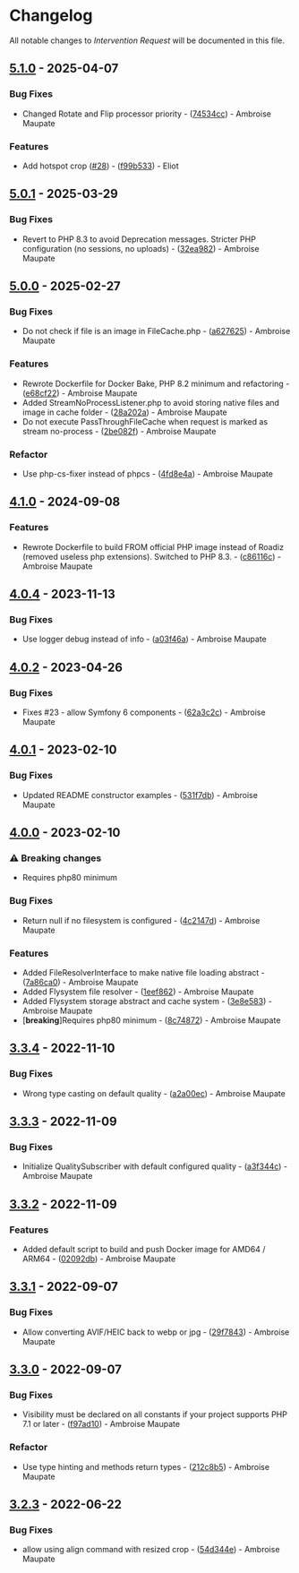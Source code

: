 # Changelog

All notable changes to *Intervention Request* will be documented in this file.

## [5.1.0](https://github.com/ambroisemaupate/intervention-request/compare/v5.0.1...v5.1.0) - 2025-04-07

### Bug Fixes

- Changed Rotate and Flip processor priority - ([74534cc](https://github.com/ambroisemaupate/intervention-request/commit/74534cc30d416440dbc46daf1fd330d291404261)) - Ambroise Maupate

### Features

- Add hotspot crop ([#28](https://github.com/ambroisemaupate/intervention-request/issues/28)) - ([f99b533](https://github.com/ambroisemaupate/intervention-request/commit/f99b533cf3885a10f4da90feadbc120e1ca73f0a)) - Eliot

## [5.0.1](https://github.com/ambroisemaupate/intervention-request/compare/v5.0.0...v5.0.1) - 2025-03-29

### Bug Fixes

- Revert to PHP 8.3 to avoid Deprecation messages. Stricter PHP configuration (no sessions, no uploads) - ([32ea982](https://github.com/ambroisemaupate/intervention-request/commit/32ea982c66069fe4e2a4a708ac7e74011aa2f96c)) - Ambroise Maupate

## [5.0.0](https://github.com/ambroisemaupate/intervention-request/compare/v4.1.1...v5.0.0) - 2025-02-27

### Bug Fixes

- Do not check if file is an image in FileCache.php - ([a627625](https://github.com/ambroisemaupate/intervention-request/commit/a627625fd2db2a019172c58bb337c0b6acfd62fd)) - Ambroise Maupate

### Features

- Rewrote Dockerfile for Docker Bake, PHP 8.2 minimum and refactoring - ([e68cf22](https://github.com/ambroisemaupate/intervention-request/commit/e68cf2298e967ddd848928e0b8da39706a0eafa1)) - Ambroise Maupate
- Added StreamNoProcessListener.php to avoid storing native files and image in cache folder - ([28a202a](https://github.com/ambroisemaupate/intervention-request/commit/28a202ab493d0cc367c8607482fbe99ac8b7fd39)) - Ambroise Maupate
- Do not execute PassThroughFileCache when request is marked as stream no-process - ([2be082f](https://github.com/ambroisemaupate/intervention-request/commit/2be082f1063c0b865f77ed47bea9dd3f277cde0a)) - Ambroise Maupate

### Refactor

- Use php-cs-fixer instead of phpcs - ([4fd8e4a](https://github.com/ambroisemaupate/intervention-request/commit/4fd8e4a3d51a71e5d6faa22c7e716ddb3fa41453)) - Ambroise Maupate

## [4.1.0](https://github.com/ambroisemaupate/intervention-request/compare/v4.0.5...v4.1.0) - 2024-09-08

### Features

- Rewrote Dockerfile to build FROM official PHP image instead of Roadiz (removed useless php extensions). Switched to PHP 8.3. - ([c86116c](https://github.com/ambroisemaupate/intervention-request/commit/c86116cd95b2f238810130f9bfafd31c0d816c58)) - Ambroise Maupate

## [4.0.4](https://github.com/ambroisemaupate/intervention-request/compare/v4.0.3...v4.0.4) - 2023-11-13

### Bug Fixes

- Use logger debug instead of info - ([a03f46a](https://github.com/ambroisemaupate/intervention-request/commit/a03f46a002aaf208e8b251382ffbe76f1b29de63)) - Ambroise Maupate

## [4.0.2](https://github.com/ambroisemaupate/intervention-request/compare/v4.0.1...v4.0.2) - 2023-04-26

### Bug Fixes

- Fixes #23 - allow Symfony 6 components - ([62a3c2c](https://github.com/ambroisemaupate/intervention-request/commit/62a3c2c4b44ec2e5851a033f54b72b5decdaedd3)) - Ambroise Maupate

## [4.0.1](https://github.com/ambroisemaupate/intervention-request/compare/v4.0.0...v4.0.1) - 2023-02-10

### Bug Fixes

- Updated README constructor examples - ([531f7db](https://github.com/ambroisemaupate/intervention-request/commit/531f7dbd76d31739a9d5ef0c842d1cc8b2fad9dc)) - Ambroise Maupate

## [4.0.0](https://github.com/ambroisemaupate/intervention-request/compare/v3.3.4...v4.0.0) - 2023-02-10

### ⚠ Breaking changes

- Requires php80 minimum

### Bug Fixes

- Return null if no filesystem is configured - ([4c2147d](https://github.com/ambroisemaupate/intervention-request/commit/4c2147d26a0fc20bead32bfb1a22ed9938f49375)) - Ambroise Maupate

### Features

- Added FileResolverInterface to make native file loading abstract - ([7a86ca0](https://github.com/ambroisemaupate/intervention-request/commit/7a86ca0e0b395b43db836f157449926b0f64458f)) - Ambroise Maupate
- Added Flysystem file resolver - ([1eef862](https://github.com/ambroisemaupate/intervention-request/commit/1eef862640c34aeceb1a1a242d340e53b3ed2aad)) - Ambroise Maupate
- Added Flysystem storage abstract and cache system - ([3e8e583](https://github.com/ambroisemaupate/intervention-request/commit/3e8e583074cce63aabdd667e22332a55ba1bc448)) - Ambroise Maupate
-  [**breaking**]Requires php80 minimum - ([8c74872](https://github.com/ambroisemaupate/intervention-request/commit/8c7487210af7765bd98c21c342d9b56aa2b937a1)) - Ambroise Maupate

## [3.3.4](https://github.com/ambroisemaupate/intervention-request/compare/v3.3.3...v3.3.4) - 2022-11-10

### Bug Fixes

- Wrong type casting on default quality - ([a2a00ec](https://github.com/ambroisemaupate/intervention-request/commit/a2a00ec0d5b5bacd4ec2186813bbf69f6a65fe41)) - Ambroise Maupate

## [3.3.3](https://github.com/ambroisemaupate/intervention-request/compare/v3.3.2...v3.3.3) - 2022-11-09

### Bug Fixes

- Initialize QualitySubscriber with default configured quality - ([a3f344c](https://github.com/ambroisemaupate/intervention-request/commit/a3f344c6635420b4494dfcde78a911391c7b2235)) - Ambroise Maupate

## [3.3.2](https://github.com/ambroisemaupate/intervention-request/compare/v3.3.1...v3.3.2) - 2022-11-09

### Features

- Added default script to build and push Docker image for AMD64 / ARM64 - ([02092db](https://github.com/ambroisemaupate/intervention-request/commit/02092dbc0adc607063b467cafe411a99403ce2ca)) - Ambroise Maupate

## [3.3.1](https://github.com/ambroisemaupate/intervention-request/compare/v3.3.0...v3.3.1) - 2022-09-07

### Bug Fixes

- Allow converting AVIF/HEIC back to webp or jpg - ([29f7843](https://github.com/ambroisemaupate/intervention-request/commit/29f7843b0d5b710d7269a7b774202b4701017416)) - Ambroise Maupate

## [3.3.0](https://github.com/ambroisemaupate/intervention-request/compare/v3.2.3...v3.3.0) - 2022-09-07

### Bug Fixes

- Visibility must be declared on all constants if your project supports PHP 7.1 or later - ([f97ad10](https://github.com/ambroisemaupate/intervention-request/commit/f97ad105dca1931646b071378377100fafd959bb)) - Ambroise Maupate

### Refactor

- Use type hinting and methods return types - ([212c8b5](https://github.com/ambroisemaupate/intervention-request/commit/212c8b56088d327898894d5f761e2d4301d7438c)) - Ambroise Maupate

## [3.2.3](https://github.com/ambroisemaupate/intervention-request/compare/v3.2.2...v3.2.3) - 2022-06-22

### Bug Fixes

- allow using align command with resized crop - ([54d344e](https://github.com/ambroisemaupate/intervention-request/commit/54d344eca2a3aaeef59f6b1f4d48b11a23c8ff48)) - Ambroise Maupate

<!-- generated by git-cliff -->
